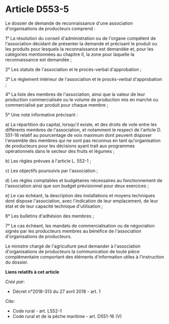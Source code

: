 # Article D553-5

Le dossier de demande de reconnaissance d'une association d'organisations de producteurs comprend : 

1° La résolution du conseil d'administration ou de l'organe compétent de l'association décidant de présenter la demande et
précisant le produit ou les produits pour lesquels la reconnaissance est demandée et, pour les catégories mentionnées au
chapitre II, la zone pour laquelle la reconnaissance est demandée ; 

2° Les statuts de l'association et le procès-verbal d'approbation ; 

3° Le règlement intérieur de l'association et le procès-verbal d'approbation ; 

4° La liste des membres de l'association, ainsi que la valeur de leur production commercialisée ou le volume de production
mis en marché ou commercialisé par produit pour chaque membre ; 

5° Une note informative précisant : 

a) La répartition du capital, lorsqu'il existe, et des droits de vote entre les différents membres de l'association, et
notamment le respect de l'article D. 551-16 relatif au pourcentage de voix maximum dont peuvent disposer l'ensemble des
membres qui ne sont pas reconnus en tant qu'organisation de producteurs pour les décisions ayant trait aux programmes
opérationnels dans le secteur des fruits et légumes ; 

b) Les règles prévues à l'article L. 552-1 ; 

c) Les objectifs poursuivis par l'association ; 

d) Les règles comptables et budgétaires nécessaires au fonctionnement de l'association ainsi que son budget prévisionnel pour
deux exercices ; 

e) Le cas échéant, la description des installations et moyens techniques dont dispose l'association, avec l'indication de
leur emplacement, de leur état et de leur capacité technique d'utilisation ; 

6° Les bulletins d'adhésion des membres ; 

7° Le cas échéant, les mandats de commercialisation ou de négociation signés par les producteurs membres au bénéfice de
l'association d'organisations de producteurs. 

Le ministre chargé de l'agriculture peut demander à l'association d'organisations de producteurs la communication de toute
pièce complémentaire comportant des éléments d'information utiles à l'instruction du dossier.

**Liens relatifs à cet article**

_Créé par_:

  - Décret n°2018-313 du 27 avril 2018 - art. 1

_Cite_:

  - Code rural - art. L552-1
  - Code rural et de la pêche maritime - art. D551-16 (V)
